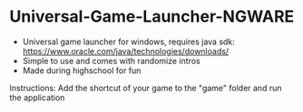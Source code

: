 # Universal-Game-Launcher-NGWARE

- Universal game launcher for windows, requires java sdk: https://www.oracle.com/java/technologies/downloads/
- Simple to use and comes with randomize intros
- Made during highschool for fun

Instructions:
Add the shortcut of your game to the "game" folder and run the application

